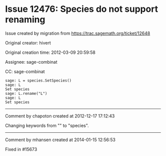 # Issue 12476: Species do not support renaming

Issue created by migration from https://trac.sagemath.org/ticket/12648

Original creator: hivert

Original creation time: 2012-03-09 20:59:58

Assignee: sage-combinat

CC:  sage-combinat


```
sage: L = species.SetSpecies()
sage: L
Set species
sage: L.rename("L")
sage: L
Set species
```



---

Comment by chapoton created at 2012-12-17 17:12:43

Changing keywords from "" to "species".


---

Comment by mhansen created at 2014-01-15 12:56:53

Fixed in #15673
